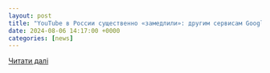 ```yaml
---
layout: post
title: "YouTube в России существенно «замедлили»: другим сервисам Google тоже грозит блокировка"
date: 2024-08-06 14:17:00 +0000
categories: [news]
---
```


[Читати далі](https://24tv.ua/tech/ru/rossija-ogranichivaet-youtube-i-mozhet-zablokirovat-drugie-servisy-google-tehno_n2612787)
